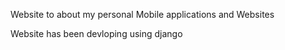 Website to about my personal Mobile applications and Websites

Website has been devloping using django